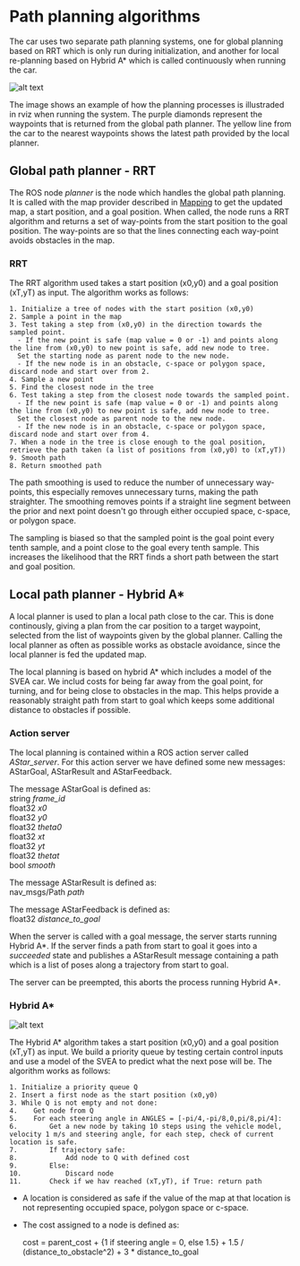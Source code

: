 # Path planning algorithms
The car uses two separate path planning systems, one for global planning based on RRT which is only run during initialization, and another for local re-planning based on Hybrid A* which is called continuously when running the car.

![alt text][planning_example]

[planning_example]: https://github.com/KTH-SML/svea_starter/blob/team4_master/mapping_img.png "Path Planning"

The image shows an example of how the planning processes is illustraded in rviz when running the system. The purple diamonds represent the waypoints that is returned from the global path planner. The yellow line from the car to the nearest waypoints shows the latest path provided by the local planner.

## Global path planner - RRT
The ROS node *planner* is the node which handles the global path planning. It is called with the map provider described in [Mapping](https://github.com/KTH-SML/svea_starter/blob/team4_master/TEAM4_MAPPING.md "TEAM4_MAPPING") to get the updated map, a start position, and a goal position. When called, the node runs a RRT algorithm and returns a set of way-points from the start position to the goal position. The way-points are so that the lines connecting each way-point avoids obstacles in the map.  

### RRT
The RRT algorithm used takes a start position (x0,y0) and a goal position (xT,yT) as input. The algorithm works as follows:
```
1. Initialize a tree of nodes with the start position (x0,y0)
2. Sample a point in the map
3. Test taking a step from (x0,y0) in the direction towards the sampled point.
  - If the new point is safe (map value = 0 or -1) and points along the line from (x0,y0) to new point is safe, add new node to tree.  
  Set the starting node as parent node to the new node.
  - If the new node is in an obstacle, c-space or polygon space, discard node and start over from 2.
4. Sample a new point
5. Find the closest node in the tree
6. Test taking a step from the closest node towards the sampled point.
  - If the new point is safe (map value = 0 or -1) and points along the line from (x0,y0) to new point is safe, add new node to tree.  
  Set the closest node as parent node to the new node.
  - If the new node is in an obstacle, c-space or polygon space, discard node and start over from 4.
7. When a node in the tree is close enough to the goal position, retrieve the path taken (a list of positions from (x0,y0) to (xT,yT))
9. Smooth path
8. Return smoothed path
```

The path smoothing is used to reduce the number of unnecessary way-points, this especially removes unnecessary turns, making the path straighter. The smoothing removes points if a straight line segment between the prior and next point doesn't go through either occupied space, c-space, or polygon space.

The sampling is biased so that the sampled point is the goal point every tenth sample, and a point close to the goal every tenth sample. This increases the likelihood that the RRT finds a short path between the start and goal position.

## Local path planner - Hybrid A*
A local planner is used to plan a local path close to the car. This is done continously, giving a plan from the car position to a target waypoint, selected from the list of waypoints given by the global planner. Calling the local planner as often as possible works as obstacle avoidance, since the local planner is fed the updated map. 

The local planning is based on hybrid A* which includes a model of the SVEA car. We includ costs for being far away from the goal point, for turning, and for being close to obstacles in the map. This helps provide a reasonably straight path from start to goal which keeps some additional distance to obstacles if possible.

### Action server
The local planning is contained within a ROS action server called *AStar_server*. For this action server we have defined some new messages: AStarGoal, AStarResult and AStarFeedback.

The message AStarGoal is defined as:  
string *frame_id*  
float32 *x0*  
float32 *y0*  
float32 *theta0*  
float32 *xt*  
float32 *yt*  
float32 *thetat*  
bool *smooth*

The message AStarResult is defined as:  
nav_msgs/Path *path*

The message AStarFeedback is defined as:  
float32 *distance_to_goal*

When the server is called with a goal message, the server starts running Hybrid A*. If the server finds a path from start to goal it goes into a *succeeded* state and publishes a AStarResult message containing a path which is a list of poses along a trajectory from start to goal.

The server can be preempted, this aborts the process running Hybrid A*.

### Hybrid A*

![alt text][astar_example]

[astar_example]: https://github.com/KTH-SML/svea_starter/blob/team4_master/astar_img.png "AStar Planning"

The Hybrid A* algorithm takes a start position (x0,y0) and a goal position (xT,yT) as input. We build a priority queue by testing certain control inputs and use a model of the SVEA to predict what the next pose will be. The algorithm works as follows:
```
1. Initialize a priority queue Q
2. Insert a first node as the start position (x0,y0)
3. While Q is not empty and not done:
4.    Get node from Q
5.    For each steering angle in ANGLES = [-pi/4,-pi/8,0,pi/8,pi/4]:
6.        Get a new node by taking 10 steps using the vehicle model, velocity 1 m/s and steering angle, for each step, check of current location is safe.
7.        If trajectory safe:
8.            Add node to Q with defined cost 
9.        Else:
10.           Discard node
11.       Check if we hav reached (xT,yT), if True: return path
```

* A location is considered as safe if the value of the map at that location is not representing occupied space, polygon space or c-space.
* The cost assigned to a node is defined as: 
  
  cost = parent_cost + {1 if steering angle = 0, else 1.5} + 1.5 / (distance_to_obstacle^2) + 3 * distance_to_goal
